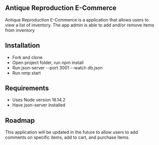 ## Antique Reproduction E-Commerce
Antique Reproduction E-Commerce is a application that allows users to view a list of inventory.  The app admin is able to add and/or remove items from inventory

## Installation
* Fork and clone
* Open project folder, run npm install
* Run json-server --port 3001 --watch db.json
* Run nmp start

## Requirements
* Uses Node version 16.14.2
* Have json-server installed

## Roadmap
This application will be updated in the future to allow users to add comments on specific items, add to cart, and purchase items.  